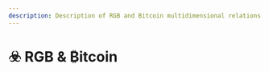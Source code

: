 ```yaml
---
description: Description of RGB and Bitcoin multidimensional relations
---
```


# ☣️ RGB & ₿itcoin

